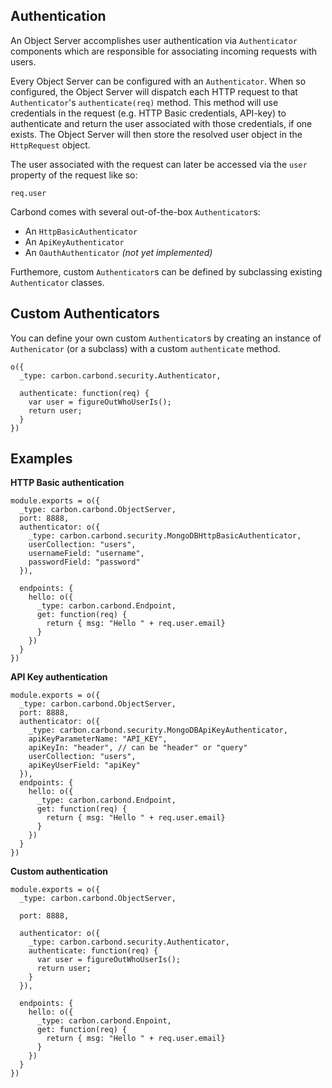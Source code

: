 Authentication
----------

An Object Server accomplishes user authentication via ```Authenticator``` components which are responsible for associating incoming requests with users.

Every Object Server can be configured with an ```Authenticator```. When so configured, the Object Server will dispatch each HTTP request to that ```Authenticator```'s ```authenticate(req)``` method. This method will use credentials in the request (e.g. HTTP Basic credentials, API-key) to authenticate and return the user associated with those credentials, if one exists. The Object Server will then store the resolved user object in the ```HttpRequest``` object. 

The user associated with the request can later be accessed via the ```user``` property of the request like so:

```
req.user
```

Carbond comes with several out-of-the-box ```Authenticator```s:

* An ```HttpBasicAuthenticator```
* An ```ApiKeyAuthenticator``` 
* An ```OauthAuthenticator``` _(not yet implemented)_

Furthemore, custom ```Authenticator```s can be defined by subclassing existing ```Authenticator``` classes.

Custom Authenticators
----------

You can define your own custom ```Authenticator```s by creating an instance of ```Authenicator``` (or a subclass) with a custom ```authenticate``` method.  

```node
o({
  _type: carbon.carbond.security.Authenticator,
  
  authenticate: function(req) {
    var user = figureOutWhoUserIs();
    return user;
  }
})
```

Examples
----------

**HTTP Basic authentication**
```node
module.exports = o({
  _type: carbon.carbond.ObjectServer,
  port: 8888,
  authenticator: o({
    _type: carbon.carbond.security.MongoDBHttpBasicAuthenticator,
    userCollection: "users",
    usernameField: "username",
    passwordField: "password"
  }),
  
  endpoints: {
    hello: o({
      _type: carbon.carbond.Endpoint,
      get: function(req) {
        return { msg: "Hello " + req.user.email}
      }
    })
  }
})
```

**API Key authentication**
```node
module.exports = o({
  _type: carbon.carbond.ObjectServer,
  port: 8888,
  authenticator: o({
    _type: carbon.carbond.security.MongoDBApiKeyAuthenticator,
    apiKeyParameterName: "API_KEY",
    apiKeyIn: "header", // can be "header" or "query"
    userCollection: "users",
    apiKeyUserField: "apiKey"
  }),
  endpoints: {
    hello: o({
      _type: carbon.carbond.Endpoint,
      get: function(req) {
        return { msg: "Hello " + req.user.email}
      }
    })
  }
})
```

**Custom authentication**
```node
module.exports = o({
  _type: carbon.carbond.ObjectServer,
  
  port: 8888,
  
  authenticator: o({
    _type: carbon.carbond.security.Authenticator,
    authenticate: function(req) {
      var user = figureOutWhoUserIs();
      return user;
    }
  }),
  
  endpoints: {
    hello: o({
      _type: carbon.carbond.Enpoint,
      get: function(req) {
        return { msg: "Hello " + req.user.email}
      }
    })
  }
})
```
